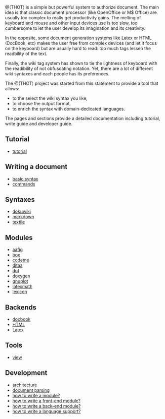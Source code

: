 
@(THOT) is a simple but powerful system to authorize document. The main
idea is that classic document processor (like OpenOffice or M$ Office)
are usually too complex to really get productivity gains. The melting of
keyboard and mouse and other input devices use is too slow, too
cumbersome to let the user develop its imagination and its creativity.

In the opposite, some document generation systems like Latex or HTML
(DocBook, etc) makes the user free from complex devices (and let it
focus on the keyboard) but are usually hard to read: too much tags
lessen the readbility of the text.

Finally, the wiki tag system has shown to tie the lightness of keyboard
with the readibility of not obfuscating notation. Yet, there are a lot
of different wiki syntaxes and each people has its preferences.

The @(THOT) project was started from this statement to provide a tool that
allows:
* to the select the wiki syntax you like,
* to choose the output format,
* to enrich the syntax with domain-dedicated languages.

The pages and sections provide a detailed documentation including tutorial, write guide and developer guide.

## Tutorial

* [tutorial](tutorial.doku)


## Writing a document

* [basic syntax](writer/basic.doku)
* [commands](writer/command.doku)

## Syntaxes

* [dokuwiki](syntax/dokuwiki.doku)
* [markdown](syntax/markdown.md)
* [textile](syntax/textile.doku)

## Modules

* [aafig](mods/aafig.doku)
* [box](mods/box.md)
* [codeme](mods/codeme.md)
* [ditaa](mods/ditaa.doku)
* [dot](mods/dot.doku)
* [doxygen](mods/doxygen.doku)
* [gnuplot](mods/gnuplot.doku)
* [latexmath](mods/latexmath.doku)
* [lexicon](mods/lexicon.doku)

## Backends

* [docbook](back/docbook.doku)
* [HTML](back/html.doku)
* [Latex](back/latex.doku)

## Tools

* [view](tool/view.md)

## Development

* [architecture](dev/arch.doku)
* [document parsing](dev/parsing.md)
* [how to write a module?](dev/mod.doku)
* [how to write a front-end module?](dev/frontend.doku)
* [how to write a back-end module?](dev/backend.doku)
* [how to write a language support?](dev/lang.doku)
